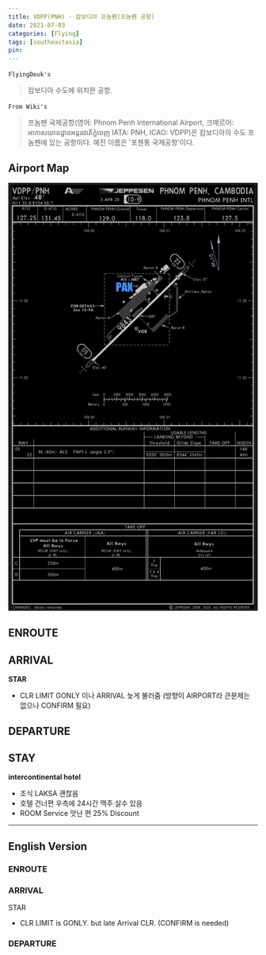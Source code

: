 ```yaml
---
title: VDPP(PNH) - 캄보디아 프놈펜(프놈펜 공항)
date: 2021-07-03
categories: [Flying]
tags: [southeastasia]
pin:
---
```


`FlyingDeuk's`
> 캄보디아 수도에 위치한 공항.

`From Wiki's`
> 프놈펜 국제공항(영어: Phnom Penh International Airport, 크메르어: អាកាសយានដ្ឋានអន្តរជាតិភ្នំពេញ IATA: PNH, ICAO: VDPP)은 캄보디아의 수도 프놈펜에 있는 공항이다. 예전 이름은 '포첸통 국제공항'이다.

## Airport Map
![pnh](/img/flying/airport/pnh_ap.jpg)


## ENROUTE

## ARRIVAL
**STAR**
- CLR LIMIT GONLY 이나 ARRIVAL 늦게 불러줌 (방향이 AIRPORT라 큰문제는 없으나 CONFIRM 필요)



## DEPARTURE

## STAY
**intercontinental hotel**
- 조식 LAKSA 괜찮음
- 호텔 건너편 우측에 24시간 맥주 살수 있음
- ROOM Service 맛난 편 25% Discount



-------------

## English Version

### ENROUTE

### ARRIVAL
STAR
- CLR LIMIT is GONLY. but late Arrival CLR. (CONFIRM is needed)


### DEPARTURE
